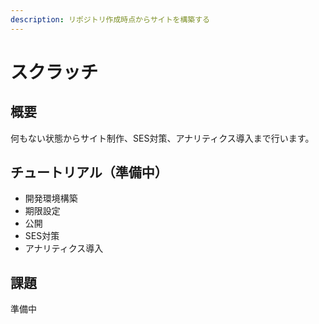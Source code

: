 ```yaml
---
description: リポジトリ作成時点からサイトを構築する
---
```


# スクラッチ

## 概要

何もない状態からサイト制作、SES対策、アナリティクス導入まで行います。

## チュートリアル（準備中）

* 開発環境構築
* 期限設定
* 公開
* SES対策
* アナリティクス導入

## 課題

準備中